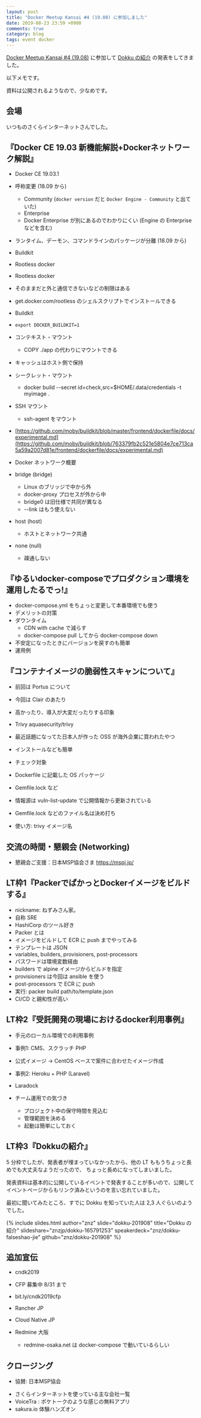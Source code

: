 ```yaml
---
layout: post
title: "Docker Meetup Kansai #4 (19.08) に参加しました"
date: 2019-08-23 23:59 +0900
comments: true
category: blog
tags: event docker
---
```

[Docker Meetup Kansai #4 (19.08)](https://dockerkansai.connpass.com/event/141875/)
に参加して [Dokku の紹介](https://slide.rabbit-shocker.org/authors/znz/dokku-201908/) の発表をしてきました。

<!--more-->

以下メモです。

資料は公開されるようなので、少なめです。

## 会場

いつものさくらインターネットさんでした。

## 『Docker CE 19.03 新機能解説+Dockerネットワーク解説』

- Docker CE 19.03.1
- 呼称変更 (18.09 から)
  - Community (`docker version` だと `Docker Engine - Community` と出ていた)
  - Enterprise
  - Docker Enterprise が別にあるのでわかりにくい (Engine の Enterprise などを含む)
- ランタイム、デーモン、コマンドラインのパッケージが分離 (18.09 から)
- Buildkit
- Rootless docker

- Rootless docker
- そのままだと外と通信できないなどの制限はある
- get.docker.com/rootless のシェルスクリプトでインストールできる

- Buildkit
- `export DOCKER_BUILDKIT=1`
- コンテキスト・マウント
  - COPY ./app の代わりにマウントできる
- キャッシュはホスト側で保持
- シークレット・マウント
  - docker build --secret id=check,src=$HOME/.data/credentials -t myimage .
- SSH マウント
  - ssh-agent をマウント
- [https://github.com/moby/buildkit/blob/master/frontend/dockerfile/docs/experimental.md](https://github.com/moby/buildkit/blob/763379fb2c521e5804e7ce713ca5a59a2007d81e/frontend/dockerfile/docs/experimental.md)

- Docker ネットワーク概要
- bridge (bridge)
  - Linux のブリッジで中から外
  - docker-proxy プロセスが外から中
  - bridge0 は旧仕様で共同が異なる
  - --link はもう使えない
- host (host)
  - ホストとネットワーク共通
- none (null)
  - 疎通しない

## 『ゆるいdocker-composeでプロダクション環境を運用したるでっ!』

- docker-compose.yml をちょっと変更して本番環境でも使う
- デメリットの対策
- ダウンタイム
  - CDN with cache で減らす
  - docker-compose pull してから docker-compose down
- 不安定になったときにバージョンを戻すのも簡単
- 運用例

## 『コンテナイメージの脆弱性スキャンについて』

- 前回は Portus について
- 今回は Clair のあたり
- 高かったり、導入が大変だったりする印象

- Trivy aquasecurity/trivy
- 最近話題になってた日本人が作った OSS が海外企業に買われたやつ
- インストールなども簡単

- チェック対象
- Dockerfile に記載した OS パッケージ
- Gemfile.lock など

- 情報源は vuln-list-update で公開情報から更新されている

- Gemfile.lock などのファイル名は決め打ち

- 使い方: trivy イメージ名

## 交流の時間・懇親会 (Networking)

- 懇親会ご支援：日本MSP協会さま https://mspj.jp/

## LT枠1『PackerでぱかっとDockerイメージをビルドする』

- nickname: ねずみさん家。
- 自称 SRE
- HashiCorp のツール好き
- Packer とは
- イメージをビルドして ECR に push までやってみる
- テンプレートは JSON
- variables, builders, provisioners, post-processors
- パスワードは環境変数経由
- builders で alpine イメージからビルドを指定
- provisioners は今回は ansible を使う
- post-processors で ECR に push
- 実行: packer build path/to/template.json
- CI/CD と親和性が高い

## LT枠2『受託開発の現場におけるdocker利用事例』

- 手元のローカル環境での利用事例
- 事例1: CMS、スクラッチ PHP
- 公式イメージ → CentOS ベースで案件に合わせたイメージ作成
- 事例2: Heroku + PHP (Laravel)
- Laradock

- チーム運用での気づき
  - プロジェクト中の保守時間を見込む
  - 管理範囲を決める
  - 起動は簡単にしておく

## LT枠3『Dokkuの紹介』

5 分枠でしたが、発表者が埋まっていなかったから、他の LT ももうちょっと長めでも大丈夫なようだったので、
ちょっと長めになってしまいました。

発表資料は基本的に公開しているイベントで発表することが多いので、公開してイベントページからもリンク済みというのを言い忘れていました。

最初に聞いてみたところ、すでに Dokku を知っていた人は 2,3 人ぐらいのようでした。

{% include slides.html author="znz" slide="dokku-201908" title="Dokku の紹介" slideshare="znzjp/dokku-165791253" speakerdeck="znz/dokku-falseshao-jie" github="znz/dokku-201908" %}

## 追加宣伝

- cndk2019
- CFP 募集中 8/31 まで
- bit.ly/cndk2019cfp

- Rancher JP
- Cloud Native JP
- Redmine 大阪
  - redmine-osaka.net は docker-compose で動いているらしい

## クロージング

- 協賛: 日本MSP協会
<!-- さくらインターネット おおすみまさゆきさん -->
- さくらインターネットを使っている主な会社一覧
- VoiceTra : ポケトークのような感じの無料アプリ
- sakura.io 体験ハンズオン

